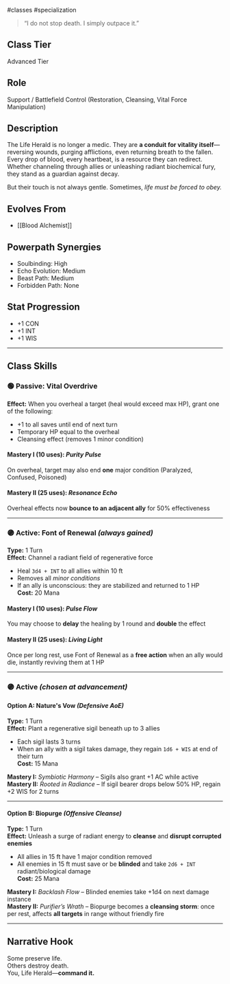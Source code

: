 #classes #specialization

> “I do not stop death. I simply outpace it.”

## Class Tier  
Advanced Tier

## Role  
Support / Battlefield Control (Restoration, Cleansing, Vital Force Manipulation)

## Description  
The Life Herald is no longer a medic. They are **a conduit for vitality itself**—reversing wounds, purging afflictions, even returning breath to the fallen. Every drop of blood, every heartbeat, is a resource they can redirect. Whether channeling through allies or unleashing radiant biochemical fury, they stand as a guardian against decay.

But their touch is not always gentle. Sometimes, *life must be forced to obey.*

## Evolves From  
- [[Blood Alchemist]]

## Powerpath Synergies  
- Soulbinding: High  
- Echo Evolution: Medium  
- Beast Path: Medium  
- Forbidden Path: None

## Stat Progression  
- +1 CON  
- +1 INT  
- +1 WIS

---

## Class Skills

### 🟢 Passive: **Vital Overdrive**  
**Effect:** When you overheal a target (heal would exceed max HP), grant one of the following:  
- +1 to all saves until end of next turn  
- Temporary HP equal to the overheal  
- Cleansing effect (removes 1 minor condition)

#### Mastery I (10 uses): *Purity Pulse*  
On overheal, target may also end **one** major condition (Paralyzed, Confused, Poisoned)

#### Mastery II (25 uses): *Resonance Echo*  
Overheal effects now **bounce to an adjacent ally** for 50% effectiveness

---

### 🟣 Active: **Font of Renewal** *(always gained)*  
**Type:** 1 Turn  
**Effect:** Channel a radiant field of regenerative force  
- Heal `3d4 + INT` to all allies within 10 ft  
- Removes all *minor conditions*  
- If an ally is unconscious: they are stabilized and returned to 1 HP  
**Cost:** 20 Mana

#### Mastery I (10 uses): *Pulse Flow*  
You may choose to **delay** the healing by 1 round and **double** the effect

#### Mastery II (25 uses): *Living Light*  
Once per long rest, use Font of Renewal as a **free action** when an ally would die, instantly reviving them at 1 HP

---

### 🟣 Active *(chosen at advancement)*

#### Option A: **Nature's Vow** *(Defensive AoE)*  
**Type:** 1 Turn  
**Effect:** Plant a regenerative sigil beneath up to 3 allies  
- Each sigil lasts 3 turns  
- When an ally with a sigil takes damage, they regain `1d6 + WIS` at end of their turn  
**Cost:** 15 Mana

**Mastery I:** *Symbiotic Harmony* – Sigils also grant +1 AC while active  
**Mastery II:** *Rooted in Radiance* – If sigil bearer drops below 50% HP, regain +2 WIS for 2 turns

---

#### Option B: **Biopurge** *(Offensive Cleanse)*  
**Type:** 1 Turn  
**Effect:** Unleash a surge of radiant energy to **cleanse** and **disrupt corrupted enemies**  
- All allies in 15 ft have 1 major condition removed  
- All enemies in 15 ft must save or be **blinded** and take `2d6 + INT` radiant/biological damage  
**Cost:** 25 Mana

**Mastery I:** *Backlash Flow* – Blinded enemies take +1d4 on next damage instance  
**Mastery II:** *Purifier’s Wrath* – Biopurge becomes a **cleansing storm**: once per rest, affects **all targets** in range without friendly fire

---

## Narrative Hook  
Some preserve life.  
Others destroy death.  
You, Life Herald—**command it.**